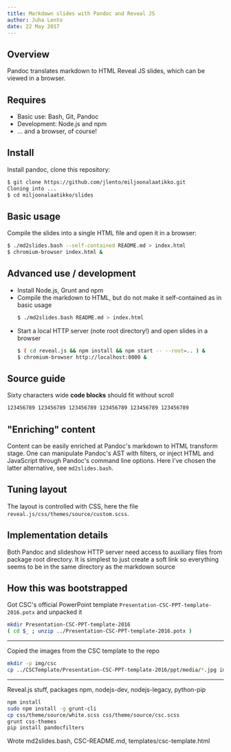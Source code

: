 ```yaml
---
title: Markdown slides with Pandoc and Reveal JS
author: Juha Lento
date: 22 May 2017
---
```



## Overview

Pandoc translates markdown to HTML Reveal JS slides, which can be
viewed in a browser.


## Requires

* Basic use: Bash, Git, Pandoc
* Development: Node.js and npm
* ... and a browser, of course!
 

## Install

Install pandoc, clone this repository:

```bash
$ git clone https://github.com/jlento/miljoonalaatikko.git
Cloning into ...
$ cd miljoonalaatikko/slides
```


## Basic usage

Compile the slides into a single HTML file and open it in a browser:

```bash
$ ./md2slides.bash --self-contained README.md > index.html
$ chromium-browser index.html &
```


## Advanced use / development

* Install Node.js, Grunt and npm
* Compile the markdown to HTML, but do not make it self-contained as in basic usage
    ```bash
    $ ./md2slides.bash README.md > index.html
    ```
* Start a local HTTP server (note root directory!) and open slides in a browser
    ```bash
    $ ( cd reveal.js && npm install && npm start -- --root=.. ) &
    $ chromium-browser http://localhost:8000 &
    ```
    

## Source guide

Sixty characters wide **code blocks** should fit without scroll

```bash
123456789 123456789 123456789 123456789 123456789 123456789 
```


## "Enriching" content

Content can be easily enriched at Pandoc's markdown to HTML transform stage. One
can manipulate Pandoc's AST with filters, or inject HTML and JavaScript through
Pandoc's command line options. Here I've chosen the latter alternative, see
`md2slides.bash`.


## Tuning layout

The layout is controlled with CSS, here the file
`reveal.js/css/themes/source/custom.scss`.


## Implementation details

Both Pandoc and slideshow HTTP server need access to auxiliary files from
package root directory. It is simplest to just create a soft link so everything
seems to be in the same directory as the markdown source


## How this was bootstrapped

Got CSC's official PowerPoint template `Presentation-CSC-PPT-template-2016.potx`
and unpacked it

```bash
mkdir Presentation-CSC-PPT-template-2016
( cd $_ ; unzip ../Presentation-CSC-PPT-template-2016.potx )
```


------------------------------------------


Copied the images from the CSC template to the repo 

```bash
mkdir -p img/csc
cp ../CSCTemplate/Presentation-CSC-PPT-template-2016/ppt/media/*.jpg img/csc/
```


------------------------------------------


Reveal.js stuff, packages npm, nodejs-dev, nodejs-legacy, python-pip

```bash
npm install
sudo npm install -g grunt-cli
cp css/theme/source/white.scss css/theme/source/csc.scss
grunt css-themes
pip install pandocfilters
```

Wrote md2slides.bash, CSC-README.md, templates/csc-template.html
